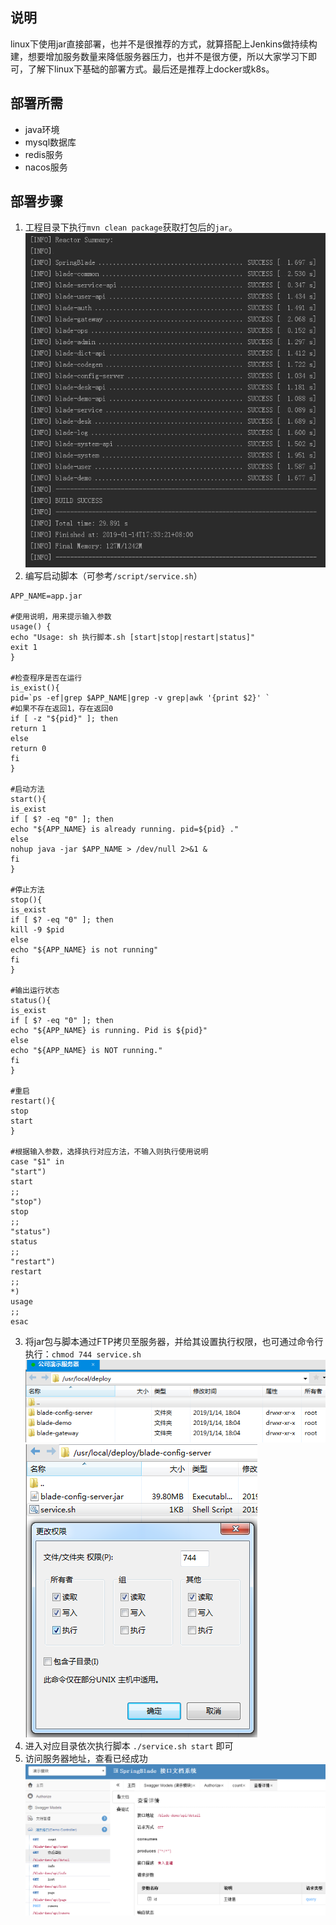 ## 说明
linux下使用jar直接部署，也并不是很推荐的方式，就算搭配上Jenkins做持续构建，想要增加服务数量来降低服务器压力，也并不是很方便，所以大家学习下即可，了解下linux下基础的部署方式。最后还是推荐上docker或k8s。

## 部署所需
* java环境
* mysql数据库
* redis服务
* nacos服务

## 部署步骤
1. 工程目录下执行`mvn clean package`获取打包后的`jar`。
![](../../../images/screenshot_1547458415691.png)
2. 编写启动脚本（可参考`/script/service.sh`）
~~~
APP_NAME=app.jar

#使用说明，用来提示输入参数
usage() {
echo "Usage: sh 执行脚本.sh [start|stop|restart|status]"
exit 1
}

#检查程序是否在运行
is_exist(){
pid=`ps -ef|grep $APP_NAME|grep -v grep|awk '{print $2}' `
#如果不存在返回1，存在返回0
if [ -z "${pid}" ]; then
return 1
else
return 0
fi
}

#启动方法
start(){
is_exist
if [ $? -eq "0" ]; then
echo "${APP_NAME} is already running. pid=${pid} ."
else
nohup java -jar $APP_NAME > /dev/null 2>&1 &
fi
}

#停止方法
stop(){
is_exist
if [ $? -eq "0" ]; then
kill -9 $pid
else
echo "${APP_NAME} is not running"
fi
}

#输出运行状态
status(){
is_exist
if [ $? -eq "0" ]; then
echo "${APP_NAME} is running. Pid is ${pid}"
else
echo "${APP_NAME} is NOT running."
fi
}

#重启
restart(){
stop
start
}

#根据输入参数，选择执行对应方法，不输入则执行使用说明
case "$1" in
"start")
start
;;
"stop")
stop
;;
"status")
status
;;
"restart")
restart
;;
*)
usage
;;
esac

~~~
3. 将jar包与脚本通过FTP拷贝至服务器，并给其设置执行权限，也可通过命令行执行：`chmod 744 service.sh`
![](../../../images/screenshot_1547460553242.png)
![](../../../images/screenshot_1547460585904.png)
4. 进入对应目录依次执行脚本 `./service.sh start` 即可
5. 访问服务器地址，查看已经成功
![](../../../images/screenshot_1547460825646.png)

